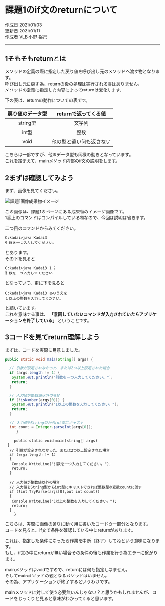 # 課題1のif文のreturnについて

作成日 2021/01/03  
更新日 2021/01/11  
作成者 VLB 小野 裕己
***

## <span>1</span>そもそもreturnとは

メソッドの定義の際に指定した戻り値を呼び出し元のメソッドへ渡す物となります。  
呼び出し元に戻す為、returnの後の処理は実行される事はありません。  
メソッドの定義に指定した内容によってreturnは変化します。

下の表は、returnの動作についての表です。

| 戻り値のデータ型 | returnで返ってくる値
| :---: | :---: |
| string型 | 文字列 |
| int型 | 整数 |
| void | 他の型と違い何も返さない |

こちらは一部ですが、他のデータ型も同様の動きとなっています。  
これを踏まえて、mainメソッド内部のif文の説明をします。

## <span>2</span>まずは確認してみよう

まず、画像を見てください。

![課題1画像成果物イメージ](https://drive.google.com/uc?export=view&id=1RPO2Uyo6c5SYJ2R4yfjUbmV8KoWznJPB)

この画像は、課題1のページにある成果物のイメージ画像です。  
1番上のコマンドはコンパイルしている物なので、今回は説明は省きます。

二つ目のコマンドからみてください。

```
C:kadai>java Kadai3  
引数を一つ入力してください。
```

とあります。  
その下を見ると  

```
C:kadai>java Kadai3 1 2 
引数を一つ入力してください
```

となっていて、更に下を見ると

```
C:kadai>java Kadai3 あいうえを
１以上の整数を入力してください。
```

と続いています。  
これを意味する事は、 **「意図していないコマンドが入力されていたらアプリケーションを終了している」** ということです。

## <span>3</span>コードを見てreturn理解しよう

まずは、コードを実際に用意しました。

```Java
public static void main(String[] args) {

  // 引数が設定されなかった、または2つ以上設定された場合
  if (args.length != 1) {
   System.out.println("引数を一つ入力してください。");
   return;
  }

  // 入力値が整数値以外の場合
  if (!isNumber(args[0])) {
   System.out.println("1以上の整数を入力してください。");
   return;
  }

  // 入力値をString型からint型にキャスト
  int count = Integer.parseInt(args[0]);
     }
```

```CSharp
    public static void main(string[] args)
 {
  // 引数が設定されなかった、または2つ以上設定された場合
  if (args.length != 1)
  {
   Console.WriteLine("引数を一つ入力してください。");
   return;
  }

  // 入力値が整数値以外の場合
  // 入力値をString型からint型にキャストできれば整数型の変数countに渡す
  if (!int.TryParse(args[0],out int count))
  {
   Console.WriteLine("1以上の整数を入力してください。");
   return;
  }
    }
```

こちらは、実際に画像の通りに動く用に書いたコードの一部分となります。  
コードを見ると、if文で条件を確認している中にreturnがあります。

これは、指定した条件になったら作業を中断（終了）してねという意味になります。  
もし、if文の中にreturnが無い場合その条件の後も作業を行う為エラーに繋がります。

mainメソッドはvoidですので、returnには何も指定しなません。  
そしてmainメソッドの親となるメソッドはいません。  
その為、アプリケーションが終了するというわけです。

mainメソッドに対して使う必要無いんじゃない？と思うかもしれませんが、コードをじっくりと見ると意味がわかってくると思います。
